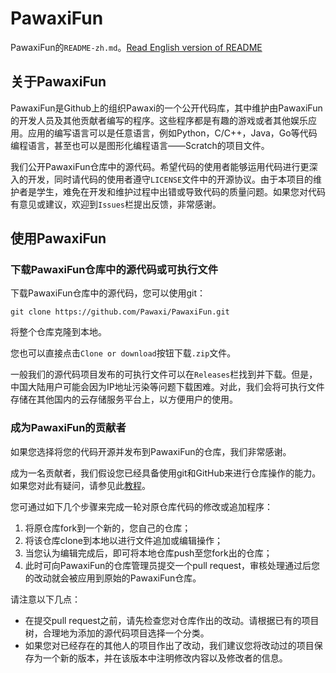 # PawaxiFun

PawaxiFun的`README-zh.md`。[Read English version of README](README.md)

## 关于PawaxiFun

PawaxiFun是Github上的组织Pawaxi的一个公开代码库，其中维护由PawaxiFun的开发人员及其他贡献者编写的程序。这些程序都是有趣的游戏或者其他娱乐应用。应用的编写语言可以是任意语言，例如Python，C/C++，Java，Go等代码编程语言，甚至也可以是图形化编程语言——Scratch的项目文件。

我们公开PawaxiFun仓库中的源代码。希望代码的使用者能够运用代码进行更深入的开发，同时请代码的使用者遵守`LICENSE`文件中的开源协议。由于本项目的维护者是学生，难免在开发和维护过程中出错或导致代码的质量问题。如果您对代码有意见或建议，欢迎到`Issues`栏提出反馈，非常感谢。

## 使用PawaxiFun

### 下载PawaxiFun仓库中的源代码或可执行文件

下载PawaxiFun仓库中的源代码，您可以使用git：

`git clone https://github.com/Pawaxi/PawaxiFun.git`

将整个仓库克隆到本地。

您也可以直接点击`Clone or download`按钮下载`.zip`文件。

一般我们的源代码项目发布的可执行文件可以在`Releases`栏找到并下载。但是，中国大陆用户可能会因为IP地址污染等问题下载困难。对此，我们会将可执行文件存储在其他国内的云存储服务平台上，以方便用户的使用。

### 成为PawaxiFun的贡献者

如果您选择将您的代码开源并发布到PawaxiFun的仓库，我们非常感谢。

成为一名贡献者，我们假设您已经具备使用git和GitHub来进行仓库操作的能力。如果您对此有疑问，请参见此[教程](https://blog.csdn.net/starter_____/article/details/79321865)。

您可通过如下几个步骤来完成一轮对原仓库代码的修改或追加程序：

1. 将原仓库fork到一个新的，您自己的仓库；
2. 将该仓库clone到本地以进行文件追加或编辑操作；
3. 当您认为编辑完成后，即可将本地仓库push至您fork出的仓库；
4. 此时可向PawaxiFun的仓库管理员提交一个pull request，审核处理通过后您的改动就会被应用到原始的PawaxiFun仓库。

请注意以下几点：

- 在提交pull request之前，请先检查您对仓库作出的改动。请根据已有的项目树，合理地为添加的源代码项目选择一个分类。
- 如果您对已经存在的其他人的项目作出了改动，我们建议您将改动过的项目保存为一个新的版本，并在该版本中注明修改内容以及修改者的信息。